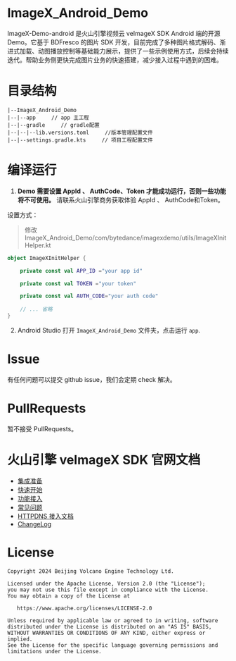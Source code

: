 # ImageX_Android_Demo

ImageX-Demo-android 是火山引擎视频云 veImageX SDK Android 端的开源 Demo。它基于 BDFresco 的图片 SDK 开发，目前完成了多种图片格式解码、渐进式加载、动图播放控制等基础能力展示，提供了一些示例使用方式，后续会持续迭代。帮助业务侧更快完成图片业务的快速搭建，减少接入过程中遇到的困难。

# 目录结构

```text
|--ImageX_Android_Demo
|--|--app     // app 主工程
|--|--gradle     // gradle配置
|--|--|--lib.versions.toml     //版本管理配置文件
|--|--settings.gradle.kts     // 项目工程配置文件
```

# 编译运行
1. <b>Demo 需要设置 AppId 、 AuthCode、Token 才能成功运行，否则一些功能将不可使用。</b> 请联系火山引擎商务获取体验 AppId 、 AuthCode和Token。

设置方式：
> 修改 ImageX_Android_Demo/com/bytedance/imagexdemo/utils/ImageXInitHelper.kt
```kotlin
object ImageXInitHelper {

    private const val APP_ID ="your app id"

    private const val TOKEN ="your token"

    private const val AUTH_CODE="your auth code"
    
    // ... 省略
}
```

2. Android Studio 打开 `ImageX_Android_Demo` 文件夹，点击运行 `app`.

# Issue

有任何问题可以提交 github issue，我们会定期 check 解决。

# PullRequests

暂不接受 PullRequests。

# 火山引擎 veImageX SDK 官网文档
- [集成准备](https://www.volcengine.com/docs/508/65969)
- [快速开始](https://www.volcengine.com/docs/508/176049)
- [功能接入](https://www.volcengine.com/docs/508/176050)
- [常见问题](https://www.volcengine.com/docs/508/201173)
- [HTTPDNS 接入文档](https://www.volcengine.com/docs/508/78562)
- [ChangeLog](https://www.volcengine.com/docs/508/65963)

# License

```text
Copyright 2024 Beijing Volcano Engine Technology Ltd.

Licensed under the Apache License, Version 2.0 (the "License");
you may not use this file except in compliance with the License.
You may obtain a copy of the License at

   https://www.apache.org/licenses/LICENSE-2.0

Unless required by applicable law or agreed to in writing, software
distributed under the License is distributed on an "AS IS" BASIS,
WITHOUT WARRANTIES OR CONDITIONS OF ANY KIND, either express or implied.
See the License for the specific language governing permissions and
limitations under the License.
```